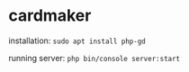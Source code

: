 cardmaker
=========

installation: `sudo apt install php-gd`

running server: `php bin/console server:start`
